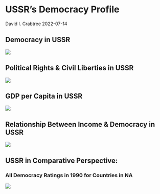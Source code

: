 USSR’s Democracy Profile
================
David I. Crabtree
2022-07-14

## Democracy in USSR

![](C:\Users\David\Desktop\PROGRA~1\FILESA~1\DEMOCR~1\reports\USSR_F~1/figure-gfm/Demscore-1.png)<!-- -->

## Political Rights & Civil Liberties in USSR

![](C:\Users\David\Desktop\PROGRA~1\FILESA~1\DEMOCR~1\reports\USSR_F~1/figure-gfm/Political%20Rights%20&%20Civil%20Libs-1.png)<!-- -->

## GDP per Capita in USSR

![](C:\Users\David\Desktop\PROGRA~1\FILESA~1\DEMOCR~1\reports\USSR_F~1/figure-gfm/GDP%20per%20Capita-1.png)<!-- -->

## Relationship Between Income & Democracy in USSR

![](C:\Users\David\Desktop\PROGRA~1\FILESA~1\DEMOCR~1\reports\USSR_F~1/figure-gfm/Income%20&%20Dem-1.png)<!-- -->

## USSR in Comparative Perspective:

### All Democracy Ratings in 1990 for Countries in NA

![](C:\Users\David\Desktop\PROGRA~1\FILESA~1\DEMOCR~1\reports\USSR_F~1/figure-gfm/Democracy%20in%20Comparative%20Perspective-1.png)<!-- -->
